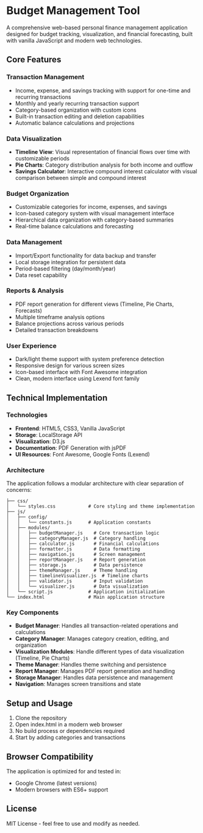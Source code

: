 # Budget Management Tool

A comprehensive web-based personal finance management application designed for budget tracking, visualization, and financial forecasting, built with vanilla JavaScript and modern web technologies.

## Core Features

### Transaction Management
- Income, expense, and savings tracking with support for one-time and recurring transactions
- Monthly and yearly recurring transaction support
- Category-based organization with custom icons
- Built-in transaction editing and deletion capabilities
- Automatic balance calculations and projections

### Data Visualization
- **Timeline View**: Visual representation of financial flows over time with customizable periods
- **Pie Charts**: Category distribution analysis for both income and outflow
- **Savings Calculator**: Interactive compound interest calculator with visual comparison between simple and compound interest

### Budget Organization
- Customizable categories for income, expenses, and savings
- Icon-based category system with visual management interface
- Hierarchical data organization with category-based summaries
- Real-time balance calculations and forecasting

### Data Management
- Import/Export functionality for data backup and transfer
- Local storage integration for persistent data
- Period-based filtering (day/month/year)
- Data reset capability

### Reports & Analysis
- PDF report generation for different views (Timeline, Pie Charts, Forecasts)
- Multiple timeframe analysis options
- Balance projections across various periods
- Detailed transaction breakdowns

### User Experience
- Dark/light theme support with system preference detection
- Responsive design for various screen sizes
- Icon-based interface with Font Awesome integration
- Clean, modern interface using Lexend font family

## Technical Implementation

### Technologies
- **Frontend**: HTML5, CSS3, Vanilla JavaScript
- **Storage**: LocalStorage API
- **Visualization**: D3.js
- **Documentation**: PDF Generation with jsPDF
- **UI Resources**: Font Awesome, Google Fonts (Lexend)

### Architecture
The application follows a modular architecture with clear separation of concerns:

```
├── css/
│   └── styles.css            # Core styling and theme implementation
├── js/
│   ├── config/
│   │   └── constants.js      # Application constants
│   ├── modules/
│   │   ├── budgetManager.js    # Core transaction logic
│   │   ├── categoryManager.js  # Category handling
│   │   ├── calculator.js       # Financial calculations
│   │   ├── formatter.js        # Data formatting
│   │   ├── navigation.js       # Screen management
│   │   ├── reportManager.js    # Report generation
│   │   ├── storage.js          # Data persistence
│   │   ├── themeManager.js     # Theme handling
│   │   ├── timelineVisualizer.js  # Timeline charts
│   │   ├── validator.js        # Input validation
│   │   └── visualizer.js       # Data visualization
│   └── script.js             # Application initialization
└── index.html                # Main application structure

```

### Key Components
- **Budget Manager**: Handles all transaction-related operations and calculations
- **Category Manager**: Manages category creation, editing, and organization
- **Visualization Modules**: Handle different types of data visualization (Timeline, Pie Charts)
- **Theme Manager**: Handles theme switching and persistence
- **Report Manager**: Manages PDF report generation and handling
- **Storage Manager**: Handles data persistence and management
- **Navigation**: Manages screen transitions and state

## Setup and Usage

1. Clone the repository
2. Open index.html in a modern web browser
3. No build process or dependencies required
4. Start by adding categories and transactions

## Browser Compatibility

The application is optimized for and tested in:
- Google Chrome (latest versions)
- Modern browsers with ES6+ support

## License

MIT License - feel free to use and modify as needed.